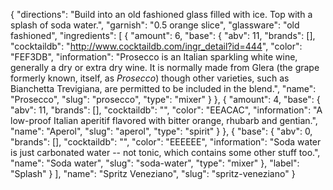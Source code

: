 {
    "directions": "Build into an old fashioned glass filled with ice. Top with a splash of soda water.",
    "garnish": "0.5 orange slice",
    "glassware": "old fashioned",
    "ingredients": [
        {
            "amount": 6,
            "base": {
                "abv": 11,
                "brands": [],
                "cocktaildb": "http://www.cocktaildb.com/ingr_detail?id=444",
                "color": "FEF3DB",
                "information": "Prosecco is an Italian sparkling white wine, generally a dry or extra dry wine. It is normally made from Glera (the grape formerly known, itself, as *Prosecco*) though other varieties, such as Bianchetta Trevigiana, are permitted to be included in the blend.",
                "name": "Prosecco",
                "slug": "prosecco",
                "type": "mixer"
            }
        },
        {
            "amount": 4,
            "base": {
                "abv": 11,
                "brands": [],
                "cocktaildb": "",
                "color": "EEACAC",
                "information": "A low-proof Italian aperitif flavored with bitter orange, rhubarb and gentian.",
                "name": "Aperol",
                "slug": "aperol",
                "type": "spirit"
            }
        },
        {
            "base": {
                "abv": 0,
                "brands": [],
                "cocktaildb": "",
                "color": "EEEEEE",
                "information": "Soda water is just carbonated water -- not tonic, which contains some other stuff too.",
                "name": "Soda water",
                "slug": "soda-water",
                "type": "mixer"
            },
            "label": "Splash"
        }
    ],
    "name": "Spritz Veneziano",
    "slug": "spritz-veneziano"
}